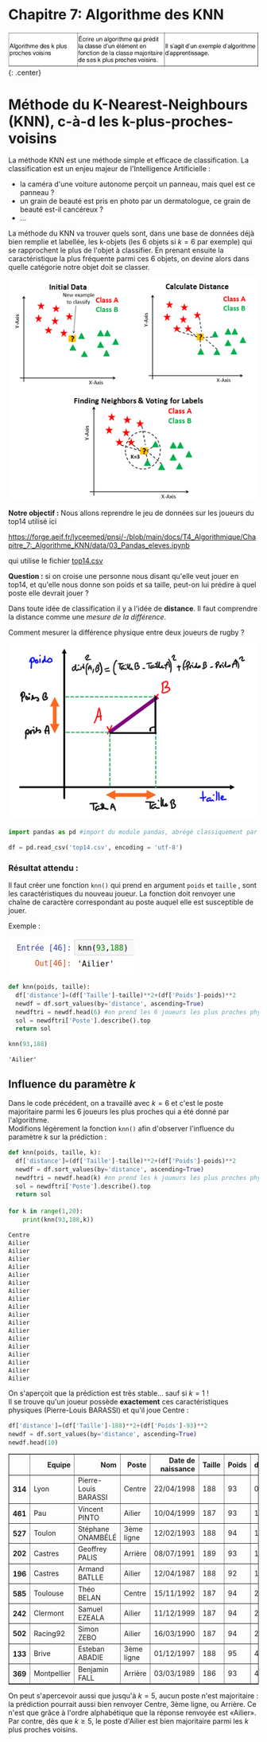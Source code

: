 # Chapitre 7: Algorithme des KNN

![image](data/BO.png){: .center}

# Méthode du K-Nearest-Neighbours (KNN), c-à-d les k-plus-proches-voisins
La méthode KNN est une méthode simple et efficace de classification. La classification est un enjeu majeur de l'Intelligence Artificielle :

- la caméra d'une voiture autonome perçoit un panneau, mais quel est ce panneau ?
- un grain de beauté est pris en photo par un dermatologue, ce grain de beauté est-il cancéreux ?
- ...

La méthode du KNN va trouver quels sont, dans une base de données déjà bien remplie et labellée, les k-objets (les 6 objets si $k=6$ par exemple) qui se rapprochent le plus de l'objet à classifier. En prenant ensuite la caractéristique la plus fréquente parmi ces 6 objets, on devine alors dans quelle catégorie notre objet doit se classer.


![](data/picKNN.png)

**Notre objectif :** 
Nous allons reprendre le jeu de données sur les joueurs du top14 utilisé ici 

https://forge.aeif.fr/lyceemed/pnsi/-/blob/main/docs/T4_Algorithmique/Chapitre_7:_Algorithme_KNN/data/03_Pandas_eleves.ipynb

qui utilise le fichier [top14.csv](data/top14.csv)


**Question :** si on croise une personne nous disant qu'elle veut jouer en top14, et qu'elle nous donne son poids et sa taille, peut-on lui prédire à quel poste elle devrait jouer ?

Dans toute idée de classification il y a l'idée de **distance**. Il faut comprendre la distance comme une _mesure de la différence_. 

Comment mesurer la différence physique entre deux joueurs de rugby ? 

![](data/distAB.png)


```python
import pandas as pd #import du module pandas, abrégé classiquement par "pd"
```


```python
df = pd.read_csv('top14.csv', encoding = 'utf-8')
```

### Résultat attendu :

Il faut créer une fonction `knn()` qui prend en argument `poids` et `taille` , sont les caractéristiques du nouveau joueur. La fonction doit renvoyer une chaîne de caractère correspondant au poste auquel elle est susceptible de jouer.

Exemple : 

![](data/knn2.png)




```python
def knn(poids, taille):
  df['distance']=(df['Taille']-taille)**2+(df['Poids']-poids)**2
  newdf = df.sort_values(by='distance', ascending=True)
  newdftri = newdf.head(6) #on prend les 6 joueurs les plus proches physiquement
  sol = newdftri['Poste'].describe().top
  return sol
```


```python
knn(93,188)
```



```pycon
'Ailier'
```


## Influence du paramètre $k$

Dans le code précédent, on a travaillé avec $k=6$ et c'est le poste majoritaire parmi les 6 joueurs les plus proches qui a été donné par l'algorithme.  
Modifions légèrement la fonction `knn()` afin d'observer l'influence du paramètre $k$ sur la prédiction :


```python
def knn(poids, taille, k):
  df['distance']=(df['Taille']-taille)**2+(df['Poids']-poids)**2
  newdf = df.sort_values(by='distance', ascending=True)
  newdftri = newdf.head(k) #on prend les k joueurs les plus proches physiquement
  sol = newdftri['Poste'].describe().top
  return sol

for k in range(1,20):
    print(knn(93,188,k))
```
```pycon
Centre
Ailier
Ailier
Ailier
Ailier
Ailier
Ailier
Ailier
Ailier
Ailier
Ailier
Ailier
Ailier
Ailier
Ailier
Ailier
Ailier
Ailier
Ailier
```

On s'aperçoit que la prédiction est très stable... sauf si $k=1$ !  
Il se trouve qu'un joueur possède **exactement** ces caractéristiques physiques (Pierre-Louis BARASSI) et qu'il joue Centre :


```python
df['distance']=(df['Taille']-188)**2+(df['Poids']-93)**2
newdf = df.sort_values(by='distance', ascending=True)
newdf.head(10)
```




<div>
<style scoped>
    .dataframe tbody tr th:only-of-type {
        vertical-align: middle;
    }

    .dataframe tbody tr th {
        vertical-align: top;
    }

    .dataframe thead th {
        text-align: right;
    }
</style>
<table border="1" class="dataframe">
  <thead>
    <tr style="text-align: right;">
      <th></th>
      <th>Equipe</th>
      <th>Nom</th>
      <th>Poste</th>
      <th>Date de naissance</th>
      <th>Taille</th>
      <th>Poids</th>
      <th>distance</th>
    </tr>
  </thead>
  <tbody>
    <tr>
      <th>314</th>
      <td>Lyon</td>
      <td>Pierre-Louis BARASSI</td>
      <td>Centre</td>
      <td>22/04/1998</td>
      <td>188</td>
      <td>93</td>
      <td>0</td>
    </tr>
    <tr>
      <th>461</th>
      <td>Pau</td>
      <td>Vincent PINTO</td>
      <td>Ailier</td>
      <td>10/04/1999</td>
      <td>187</td>
      <td>93</td>
      <td>1</td>
    </tr>
    <tr>
      <th>527</th>
      <td>Toulon</td>
      <td>Stéphane ONAMBÉLÉ</td>
      <td>3ème ligne</td>
      <td>12/02/1993</td>
      <td>188</td>
      <td>94</td>
      <td>1</td>
    </tr>
    <tr>
      <th>202</th>
      <td>Castres</td>
      <td>Geoffrey PALIS</td>
      <td>Arrière</td>
      <td>08/07/1991</td>
      <td>189</td>
      <td>93</td>
      <td>1</td>
    </tr>
    <tr>
      <th>196</th>
      <td>Castres</td>
      <td>Armand BATLLE</td>
      <td>Ailier</td>
      <td>12/04/1987</td>
      <td>188</td>
      <td>92</td>
      <td>1</td>
    </tr>
    <tr>
      <th>585</th>
      <td>Toulouse</td>
      <td>Théo BELAN</td>
      <td>Centre</td>
      <td>15/11/1992</td>
      <td>187</td>
      <td>94</td>
      <td>2</td>
    </tr>
    <tr>
      <th>242</th>
      <td>Clermont</td>
      <td>Samuel EZEALA</td>
      <td>Ailier</td>
      <td>11/12/1999</td>
      <td>187</td>
      <td>94</td>
      <td>2</td>
    </tr>
    <tr>
      <th>502</th>
      <td>Racing92</td>
      <td>Simon ZEBO</td>
      <td>Ailier</td>
      <td>16/03/1990</td>
      <td>187</td>
      <td>94</td>
      <td>2</td>
    </tr>
    <tr>
      <th>133</th>
      <td>Brive</td>
      <td>Esteban ABADIE</td>
      <td>3ème ligne</td>
      <td>01/12/1997</td>
      <td>188</td>
      <td>95</td>
      <td>4</td>
    </tr>
    <tr>
      <th>369</th>
      <td>Montpellier</td>
      <td>Benjamin FALL</td>
      <td>Arrière</td>
      <td>03/03/1989</td>
      <td>186</td>
      <td>93</td>
      <td>4</td>
    </tr>
  </tbody>
</table>
</div>



On peut s'apercevoir aussi que jusqu'à $k=5$, aucun poste n'est majoritaire : la prédiction pourrait aussi bien renvoyer Centre, 3ème ligne, ou Arrière. Ce n'est que grâce à l'ordre alphabétique que la réponse renvoyée est «Ailier». Par contre, dès que $k \geqslant 5$, le poste d'Ailier est bien majoritaire parmi les $k$ plus proches voisins.


```python

```
